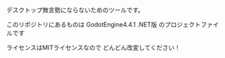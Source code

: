 デスクトップ無言勢にならないためのツールです。

このリポジトリにあるものは
GodotEngine4.4.1 .NET版
のプロジェクトファイルです

ライセンスはMITライセンスなので
どんどん改変してください！
